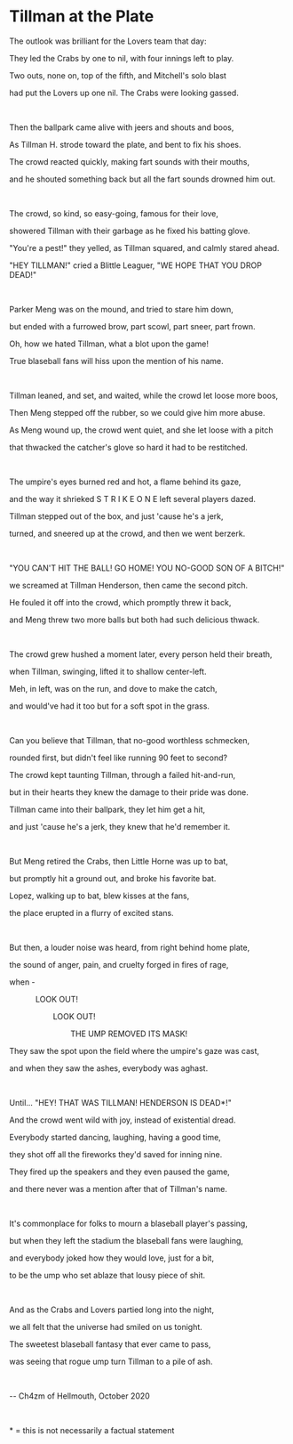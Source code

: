 # Tillman at the Plate

The outlook was brilliant for the Lovers team that day:

They led the Crabs by one to nil, with four innings left to play.

Two outs, none on, top of the fifth, and Mitchell's solo blast

had put the Lovers up one nil. The Crabs were looking gassed.

<br />

Then the ballpark came alive with jeers and shouts and boos,

As Tillman H. strode toward the plate, and bent to fix his shoes.

The crowd reacted quickly, making fart sounds with their mouths,

and he shouted something back but all the fart sounds drowned him out.

<br />

The crowd, so kind, so easy-going, famous for their love,

showered Tillman with their garbage as he fixed his batting glove.

"You're a pest!" they yelled, as Tillman squared, and calmly stared ahead.

"HEY TILLMAN!" cried a Blittle Leaguer, "WE HOPE THAT YOU DROP DEAD!"

<br />

Parker Meng was on the mound, and tried to stare him down,

but ended with a furrowed brow, part scowl, part sneer, part frown.

Oh, how we hated Tillman, what a blot upon the game!

True blaseball fans will hiss upon the mention of his name.

<br />

Tillman leaned, and set, and waited, while the crowd let loose more boos,

Then Meng stepped off the rubber, so we could give him more abuse.

As Meng wound up, the crowd went quiet, and she let loose with a pitch

that thwacked the catcher's glove so hard it had to be restitched.

<br />

The umpire's eyes burned red and hot, a flame behind its gaze,

and the way it shrieked   S T R I K E   O N E   left several players dazed.

Tillman stepped out of the box, and just 'cause he's a jerk,

turned, and sneered up at the crowd, and then we went berzerk.

<br />

"YOU CAN'T HIT THE BALL! GO HOME! YOU NO-GOOD SON OF A BITCH!"

we screamed at Tillman Henderson, then came the second pitch.

He fouled it off into the crowd, which promptly threw it back,

and Meng threw two more balls but both had such delicious thwack.

<br />

The crowd grew hushed a moment later, every person held their breath,

when Tillman, swinging, lifted it to shallow center-left.

Meh, in left, was on the run, and dove to make the catch,

and would've had it too but for a soft spot in the grass.

<br />

Can you believe that Tillman, that no-good worthless schmecken,

rounded first, but didn't feel like running 90 feet to second?

The crowd kept taunting Tillman, through a failed hit-and-run,

but in their hearts they knew the damage to their pride was done.

Tillman came into their ballpark, they let him get a hit,

and just 'cause he's a jerk, they knew that he'd remember it.

<br />

But Meng retired the Crabs, then Little Horne was up to bat,

but promptly hit a ground out, and broke his favorite bat.

Lopez, walking up to bat, blew kisses at the fans,

the place erupted in a flurry of excited stans.

<br />

But then, a louder noise was heard, from right behind home plate,

the sound of anger, pain, and cruelty forged in fires of rage,

when -

&nbsp; &nbsp; &nbsp; &nbsp; &nbsp; &nbsp; LOOK OUT!

&nbsp; &nbsp; &nbsp; &nbsp; &nbsp; &nbsp; &nbsp; &nbsp; &nbsp; &nbsp; LOOK OUT!

&nbsp; &nbsp; &nbsp; &nbsp; &nbsp; &nbsp; &nbsp; &nbsp; &nbsp; &nbsp; &nbsp; &nbsp; &nbsp; &nbsp; THE UMP REMOVED ITS MASK!

They saw the spot upon the field where the umpire's gaze was cast,

and when they saw the ashes, everybody was aghast.

<br />

Until... "HEY! THAT WAS TILLMAN! HENDERSON IS DEAD\*!"

And the crowd went wild with joy, instead of existential dread.

Everybody started dancing, laughing, having a good time,

they shot off all the fireworks they'd saved for inning nine.

They fired up the speakers and they even paused the game,

and there never was a mention after that of Tillman's name.

<br />

It's commonplace for folks to mourn a blaseball player's passing,

but when they left the stadium the blaseball fans were laughing,

and everybody joked how they would love, just for a bit,

to be the ump who set ablaze that lousy piece of shit.

<br />

And as the Crabs and Lovers partied long into the night,

we all felt that the universe had smiled on us tonight.

The sweetest blaseball fantasy that ever came to pass,

was seeing that rogue ump turn Tillman to a pile of ash.

<br />

\-\- Ch4zm of Hellmouth, October 2020

<br />

\* = this is not necessarily a factual statement
